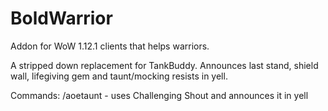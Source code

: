 BoldWarrior
=========

Addon for WoW 1.12.1 clients that helps warriors.

A stripped down replacement for TankBuddy.
Announces last stand, shield wall, lifegiving gem and taunt/mocking resists in yell.

Commands:
/aoetaunt - uses Challenging Shout and announces it in yell
